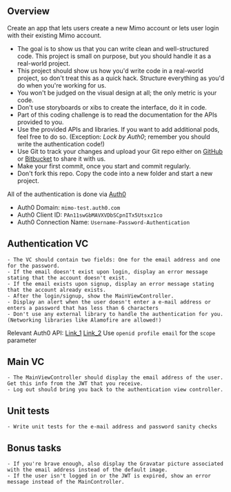 ## Overview

Create an app that lets users create a new Mimo account or lets user login with their existing Mimo account.

- The goal is to show us that you can write clean and well-structured code. This project is small on purpose, but you should handle it as a real-world project.
- This project should show us how you'd write code in a real-world project, so don't treat this as a quick hack. Structure everything as you'd do when you're working for us.
- You won't be judged on the visual design at all; the only metric is your code.
- Don't use storyboards or xibs to create the interface, do it in code.
- Part of this coding challenge is to read the documentation for the APIs provided to you.
- Use the provided APIs and libraries. If you want to add additional pods, feel free to do so. (Exception: *Lock by Auth0*; remember you should write the authentication code!)
- Use Git to track your changes and upload your Git repo either on [GitHub](https://github.com) or [Bitbucket](https://bitbucket.com) to share it with us.
- Make your first commit, once you start and commit regularly.
- Don't fork this repo. Copy the code into a new folder and start a new project.

All of the authentication is done via [Auth0](https://auth0.com/)

- Auth0 Domain: `mimo-test.auth0.com`
- Auth0 Client ID: `PAn11swGbMAVXVDbSCpnITx5Utsxz1co`
- Auth0 Connection Name: `Username-Password-Authentication`

## Authentication VC

    - The VC should contain two fields: One for the email address and one for the password.
    - If the email doesn't exist upon login, display an error message stating that the account doesn't exist.
    - If the email exists upon signup, display an error message stating that the account already exists.
    - After the login/signup, show the MainViewController.
    - Display an alert when the user doesn't enter a e-mail address or enters a password that has less than 6 characters
    - Don't use any external library to handle the authentication for you. (Networking libraries like Alamofire are allowed!)

Relevant Auth0 API: [Link_1](https://auth0.com/docs/api/authentication#database-ad-ldap-active-)
[Link_2](https://auth0.com/docs/api/authentication#signup)
Use `openid profile email` for the `scope` parameter

## Main VC

    - The MainViewController should display the email address of the user. Get this info from the JWT that you receive.
    - Log out should bring you back to the authentication view controller.

## Unit tests

    - Write unit tests for the e-mail address and password sanity checks

## Bonus tasks

    - If you're brave enough, also display the Gravatar picture associated with the email address instead of the default image.
    - If the user isn't logged in or the JWT is expired, show an error message instead of the MainController.
